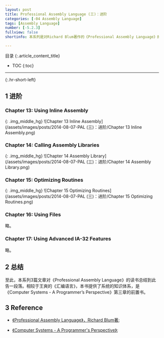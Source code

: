 ```yaml
---
layout: post
title: Professional Assembly Language (三)：进阶
categories: [-04 Assembly Language]
tags: [Assembly Language]
number: [-5.2.3]
fullview: false
shortinfo: 本系列是对Richard Blum著作的《Professional Assembly Language》的读书总结。本文是第2篇笔记《Professional Assembly Language (三)：进阶》。

---
```

目录
{:.article_content_title}


* TOC
{:toc}

---
{:.hr-short-left}

## 1 进阶 ##


### Chapter 13: Using Inline Assembly ###

{: .img_middle_hg}
![Chapter 13 Inline Assembly](/assets/images/posts/2014-08-07-PAL (三)：进阶/Chapter 13 Inline Assembly.png)


### Chapter 14: Calling Assembly Libraries ###

{: .img_middle_hg}
![Chapter 14 Assembly Library](/assets/images/posts/2014-08-07-PAL (三)：进阶/Chapter 14 Assembly Library.png)


### Chapter 15: Optimizing Routines ###

{: .img_middle_hg}
![Chapter 15 Optimizing Routines](/assets/images/posts/2014-08-07-PAL (三)：进阶/Chapter 15 Optimizing Routines.png)

### Chapter 16: Using Files ###

略。

### Chapter 17: Using Advanced IA-32 Features ###

略。

## 2 总结 ##

至此，本系列3篇文章对《Professional Assembly Language》的读书总结到此告一段落。相较于王爽的《汇编语言》，本书提供了系统的知识体系，是《Computer Systems - A Programmer’s Perspective》第三章的前置书。

## 3 Reference ##

- [《Professional Assembly Language》，Richard Blum著](https://www.amazon.com/Professional-Assembly-Language-Richard-Blum/dp/0764579010);

- [《Computer Systems - A Programmer's Perspective》](https://www.amazon.com/Computer-Systems-Programmers-Perspective-2nd/dp/0136108040);



